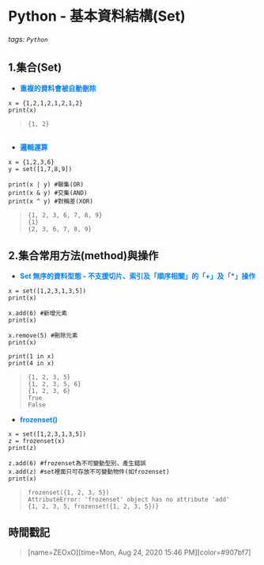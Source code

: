 # Python - 基本資料結構(Set)

###### tags: `Python`

## 1.集合(Set)

* <font color="#0080FF">**重複的資料會被自動刪除**</font>

```python=+
x = {1,2,1,2,1,2,1,2}
print(x)
```

>```{1, 2}```
## 
* <font color="#0080FF">**邏輯運算**</font>

```python=+
x = {1,2,3,6}
y = set([1,7,8,9])

print(x | y) #聯集(OR)
print(x & y) #交集(AND)
print(x ^ y) #對稱差(XOR)
```

> ```{1, 2, 3, 6, 7, 8, 9}```</br>
> ```{1}```</br>
> ```{2, 3, 6, 7, 8, 9}```

## 2.集合常用方法(method)與操作

* <font color="#0080FF">**Set 無序的資料型態 - 不支援切片、索引及「順序相關」的「+」及「*」操作**</font>

```python=+
x = set([1,2,3,1,3,5])
print(x)

x.add(6) #新增元素
print(x)

x.remove(5) #刪除元素
print(x)

print(1 in x)
print(4 in x)
```

> ```{1, 2, 3, 5}```</br>
> ```{1, 2, 3, 5, 6}```</br>
> ```{1, 2, 3, 6}```</br>
> ```True```</br>
> ```False```

* <font color="#0080FF">**frozenset()**</font>

```python=+
x = set([1,2,3,1,3,5])
z = frozenset(x)
print(z)

z.add(6) #frozenset為不可變動型別，產生錯誤
x.add(z) #set裡面只可存放不可變動物件(如frozenset)
print(x)
```

> ```frozenset({1, 2, 3, 5})```</br>
> ```AttributeError: 'frozenset' object has no attribute 'add'```</br>
> ```{1, 2, 3, 5, frozenset({1, 2, 3, 5})}```

## 時間戳記

> [name=ZEOxO][time=Mon, Aug 24, 2020 15:46 PM][color=#907bf7]
